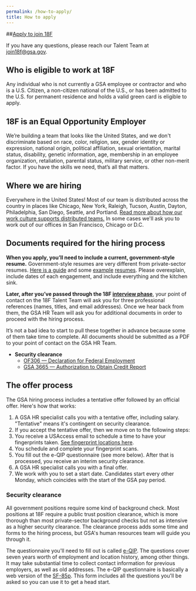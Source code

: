 ```yaml
---
permalink: /how-to-apply/
title: How to apply
---
```


##[Apply to join 18F](https://pages.18f.gov/joining-18f/pages/apply.html)


If you have any questions, please reach our Talent Team at [join18f@gsa.gov](mailto:join18f@gsa.gov).

## Who is eligible to work at 18F

Any individual who is not currently a GSA employee or contractor and who is a U.S. Citizen, a non-citizen national of the U.S., or has been admitted to the U.S. for permanent residence and holds a valid green card is eligible to apply.

## 18F is an Equal Opportunity Employer
We’re building a team that looks like the United States, and we don't discriminate based on race, color, religion, sex, gender identity or expression, national origin, political affiliation, sexual orientation, marital status, disability, genetic information, age, membership in an employee organization, retaliation, parental status, military service, or other non-merit factor. If you have the skills we need, that’s all that matters.

## Where we are hiring

Everywhere in the United States! Most of our team is distributed across the country in places like Chicago, New York, Raleigh, Tucson, Austin, Dayton, Philadelphia, San Diego, Seattle, and Portland. [Read more about how our work culture supports distributed teams.](https://18f.gsa.gov/2015/10/15/best-practices-for-distributed-teams/) In some cases we'll ask you to work out of our offices in San Francisco, Chicago or D.C.


## Documents required for the hiring process

**When you apply, you’ll need to include a current, government-style resume.** Government-style resumes are very different from private-sector resumes. [Here is a guide](http://gogovernment.org/how_to_apply/write_your_federal_resume/create_your_resume.php) and some [example](http://www.fda.gov/downloads/AboutFDA/WorkingatFDA/UCM279014.pdf) [resumes](http://www.jobs.irs.gov/downloads/ResumeTips.pdf). Please overexplain, include dates of each engagement, and include everything and the kitchen sink.

**Later, after you’ve passed through the 18F [interview
phase](https://pages.18f.gov/joining-18f/interview-process/)**, your point of contact on the 18F Talent Team will ask you for three professional references (names, titles, and email addresses). Once we hear back from them, the GSA HR Team will ask you for additional documents in order to proceed with the hiring process.  

It’s not a bad idea to start to pull these together in advance
because some of them take time to complete. All documents should be
submitted as a PDF to your point of contact on the GSA HR Team.

-   **Security clearance**
    -   [OF306 — Declaration for Federal Employment](https://www.opm.gov/Forms/pdf_fill/of0306.pdf)
    -   [GSA 3665 — Authorization to Obtain Credit Report](http://www.gsa.gov/portal/getFormFormatPortalData.action?mediaId=29769)

## The offer process

The GSA hiring process includes a tentative offer followed by an official offer. Here's how that works:

1.  A GSA HR specialist calls you with a tentative offer, including salary. "Tentative" means it's contingent on security clearance.
2.  If you accept the tentative offer, then we move on to the following steps:
3.  You receive a USAccess email to schedule a time to have your fingerprints taken. [See fingerprint locations here](http://www.fedidcard.gov/centerlocator.aspx).
4.  You schedule and complete your fingerprint scans.
5.  You fill out the e-QIP questionnaire (see more below). After that is processed, you receive an interim security clearance.
6.  A GSA HR specialist calls you with a final offer.
7.  We work with you to set a start date. Candidates start every other Monday, which coincides with the start of the GSA pay period.

### Security clearance


All government positions require some kind of background check. Most positions at 18F require a public trust position clearance, which is more thorough than most private-sector background checks but not as intensive as a higher security clearance. The clearance process adds some time and forms to the hiring process, but GSA's human resources team will guide you through it.


The questionnaire you'll need to fill out is called [e-QIP](https://www.opm.gov/investigations/e-qip-application/). The questions cover seven years worth of employment and location history, among other things. It may take substantial time to collect contact information for previous employers, as well as old addresses. The e-QIP questionnaire is basically a web version of the [SF-85p](https://www.opm.gov/forms/pdf_fill/sf85p.pdf). This form includes all the questions you'll be asked so you can use it to get a head start.  


